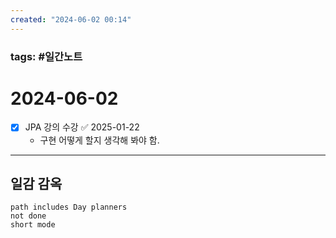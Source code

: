 ```yaml
---
created: "2024-06-02 00:14"
---
```


### tags: #일간노트
  
# 2024-06-02 
- [x] JPA 강의 수강 ✅ 2025-01-22
	- 구현 어떻게 할지 생각해 봐야 함.
  
---  
## 일감 감옥  
```tasks  
path includes Day planners
not done  
short mode  
```